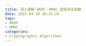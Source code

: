 ```yaml
---
title: 深入理解 HKDF：HMAC 密钥派生函数
date: 2025-04-18 10:33:24
tags:
- HKDF
- HMAC
categories:
- Cryptographic Algorithms
---
```

